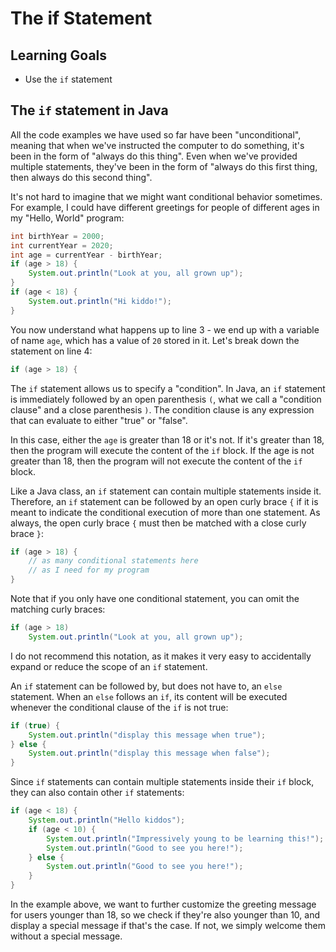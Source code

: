 # The if Statement

## Learning Goals

- Use the `if` statement

## The `if` statement in Java

All the code examples we have used so far have been "unconditional", meaning
that when we've instructed the computer to do something, it's been in the form
of "always do this thing". Even when we've provided multiple statements, they've
been in the form of "always do this first thing, then always do this second
thing".

It's not hard to imagine that we might want conditional behavior sometimes. For
example, I could have different greetings for people of different ages in my
"Hello, World" program:

```java
int birthYear = 2000;
int currentYear = 2020;
int age = currentYear - birthYear;
if (age > 18) {
    System.out.println("Look at you, all grown up");
}
if (age < 18) {
    System.out.println("Hi kiddo!");
}
```

You now understand what happens up to line 3 - we end up with a variable of name
`age`, which has a value of `20` stored in it. Let's break down the statement on
line 4:

```java
if (age > 18) {
```

The `if` statement allows us to specify a "condition". In Java, an `if`
statement is immediately followed by an open parenthesis `(`, what we call a
"condition clause" and a close parenthesis `)`. The condition clause is any
expression that can evaluate to either "true" or "false".

In this case, either the `age` is greater than 18 or it's not. If it's greater
than 18, then the program will execute the content of the `if` block. If the age
is not greater than 18, then the program will not execute the content of the
`if` block.

Like a Java class, an `if` statement can contain multiple statements inside it.
Therefore, an `if` statement can be followed by an open curly brace `{` if it is
meant to indicate the conditional execution of more than one statement. As
always, the open curly brace `{` must then be matched with a close curly brace
`}`:

```java
if (age > 18) {
    // as many conditional statements here
    // as I need for my program
}
```

Note that if you only have one conditional statement, you can omit the matching
curly braces:

```java
if (age > 18)
    System.out.println("Look at you, all grown up");
```

I do not recommend this notation, as it makes it very easy to accidentally
expand or reduce the scope of an `if` statement.

An `if` statement can be followed by, but does not have to, an `else` statement.
When an `else` follows an `if`, its content will be executed whenever the
conditional clause of the `if` is not true:

```java
if (true) {
    System.out.println("display this message when true");
} else {
    System.out.println("display this message when false");
}
```

Since `if` statements can contain multiple statements inside their `if` block,
they can also contain other `if` statements:

```java
if (age < 18) {
    System.out.println("Hello kiddos");
    if (age < 10) {
        System.out.println("Impressively young to be learning this!");
        System.out.println("Good to see you here!");
    } else {
        System.out.println("Good to see you here!");
    }
}
```

In the example above, we want to further customize the greeting message for
users younger than 18, so we check if they're also younger than 10, and display
a special message if that's the case. If not, we simply welcome them without a
special message.
